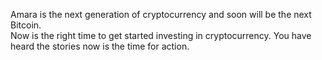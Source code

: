 Amara is the next generation of cryptocurrency and soon will be the next Bitcoin.  
Now is the right time to get started investing in cryptocurrency.
You have heard the stories now is the time for action.
